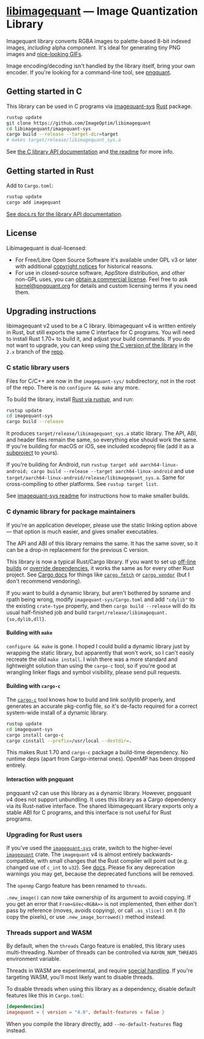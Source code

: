 # [libimagequant](https://pngquant.org/lib/) — Image Quantization Library

Imagequant library converts RGBA images to palette-based 8-bit indexed images, *including* alpha component. It's ideal for generating tiny PNG images and [nice-looking GIFs](https://gif.ski).

Image encoding/decoding isn't handled by the library itself, bring your own encoder. If you're looking for a command-line tool, see [pngquant](https://pngquant.org).

## Getting started in C

This library can be used in C programs via [imagequant-sys](https://github.com/ImageOptim/libimagequant/tree/main/imagequant-sys) [Rust](https://www.rust-lang.org/) package.

```bash
rustup update
git clone https://github.com/ImageOptim/libimagequant
cd libimagequant/imagequant-sys
cargo build --release --target-dir=target
# makes target/release/libimagequant_sys.a
```

See [the C library API documentation](https://pngquant.org/lib/) and [the readme](https://lib.rs/imagequant-sys) for more info.

## Getting started in Rust

Add to `Cargo.toml`:

```bash
rustup update
cargo add imagequant
```

[See docs.rs for the library API documentation](https://docs.rs/imagequant).

## License

Libimagequant is dual-licensed:

* For Free/Libre Open Source Software it's available under GPL v3 or later with additional [copyright notices](https://raw.github.com/ImageOptim/libimagequant/master/COPYRIGHT) for historical reasons.
* For use in closed-source software, AppStore distribution, and other non-GPL uses, you can [obtain a commercial license](https://supso.org/projects/pngquant). Feel free to ask kornel@pngquant.org for details and custom licensing terms if you need them.

## Upgrading instructions

libimagequant v2 used to be a C library. libimagequant v4 is written entirely in Rust, but still exports the same C interface for C programs. You will need to install Rust 1.70+ to build it, and adjust your build commands. If you do not want to upgrade, you can keep using [the C version of the library](https://github.com/imageoptim/libimagequant/tree/2.x) in the `2.x` branch of the [repo](https://github.com/ImageOptim/libimagequant).

### C static library users

Files for C/C++ are now in the `imagequant-sys/` subdirectory, not in the root of the repo. There is no `configure && make` any more.

To build the library, install [Rust via rustup](https://rustup.rs), and run:

```bash
rustup update
cd imagequant-sys
cargo build --release
```

It produces `target/release/libimagequant_sys.a` static library. The API, ABI, and header files remain the same, so everything else should work the same.
If you're building for macOS or iOS, see included xcodeproj file (add it as a [subproject](https://gitlab.com/kornelski/cargo-xcode#usage) to yours).

If you're building for Android, run `rustup target add aarch64-linux-android; cargo build --release --target aarch64-linux-android` and use `target/aarch64-linux-android/release/libimagequant_sys.a`. Same for cross-compiling to other platforms. See `rustup target list`.

See [imagequant-sys readme](https://lib.rs/imagequant-sys#readme-building-for-c) for instructions how to make smaller builds.

### C dynamic library for package maintainers

If you're an application developer, please use the static linking option above — that option is much easier, and gives smaller executables.

The API and ABI of this library remains the same. It has the same sover, so it can be a drop-in replacement for the previous C version.

This library is now a typical Rust/Cargo library. If you want to set up [off-line builds](https://doc.rust-lang.org/cargo/faq.html#how-can-cargo-work-offline) or [override dependencies](https://doc.rust-lang.org/cargo/reference/overriding-dependencies.html), it works the same as for every other Rust project. See [Cargo docs](https://doc.rust-lang.org/cargo/) for things like [`cargo fetch`](https://doc.rust-lang.org/cargo/commands/cargo-fetch.html) or [`cargo vendor`](https://doc.rust-lang.org/cargo/commands/cargo-vendor.html) (but I don't recommend vendoring).

If you want to build a dynamic library, but aren't bothered by soname and rpath being wrong, modify `imagequant-sys/Cargo.toml` and add `"cdylib"` to the existing `crate-type` property, and then `cargo build --release` will do its usual half-finished job and build `target/release/libimagequant.{so,dylib,dll}`.

#### Building with `make`

`configure && make` is gone. I hoped I could build a dynamic library just by wrapping the static library, but apparently that won't work, so I can't easily recreate the old `make install`. I wish there was a more standard and lightweight solution than using the `cargo-c` tool, so if you're good at wrangling linker flags and symbol visibility, please send pull requests.

#### Building with `cargo-c`

The [`cargo-c`](https://lib.rs/cargo-c) tool knows how to build and link so/dylib properly, and generates an accurate pkg-config file, so it's de-facto required for a correct system-wide install of a dynamic library.

```bash
rustup update
cd imagequant-sys
cargo install cargo-c
cargo cinstall --prefix=/usr/local --destdir=.
```

This makes Rust 1.70 and `cargo-c` package a build-time dependency. No runtime deps (apart from Cargo-internal ones). OpenMP has been dropped entirely.

#### Interaction with pngquant

pngquant v2 can use this library as a dynamic library. However, pngquant v4 does not support unbundling. It uses this library as a Cargo dependency via its Rust-native interface. The shared libimagequant library exports only a stable ABI for C programs, and this interface is not useful for Rust programs.

### Upgrading for Rust users

If you've used the [`imagequant-sys`](https://lib.rs/imagequant-sys) crate, switch to the higher-level [`imagequant`](https://lib.rs/imagequant) crate. The `imagequant` v4 is almost entirely backwards-compatible, with small changes that the Rust compiler will point out (e.g. changed use of `c_int` to `u32`). See [docs](https://docs.rs/imagequant). Please fix any deprecation warnings you may get, because the deprecated functions will be removed.

The `openmp` Cargo feature has been renamed to `threads`.

`.new_image()` can now take ownership of its argument to avoid copying. If you get an error that `From<&Vec<RGBA>>` is not implemented, then either don't pass by reference (moves, avoids copying), or call `.as_slice()` on it (to copy the pixels), or use `.new_image_borrowed()` method instead.

### Threads support and WASM

By default, when the `threads` Cargo feature is enabled, this library uses multi-threading. Number of threads can be controlled via `RAYON_NUM_THREADS` environment variable.

Threads in WASM are experimental, and require [special handling](https://github.com/RReverser/wasm-bindgen-rayon). If you're targeting WASM, you'll most likely want to disable threads.

To disable threads when using this library as a dependency, disable default features like this in `Cargo.toml`:

```toml
[dependencies]
imagequant = { version = "4.0", default-features = false }
```

When you compile the library directly, add `--no-default-features` flag instead.

